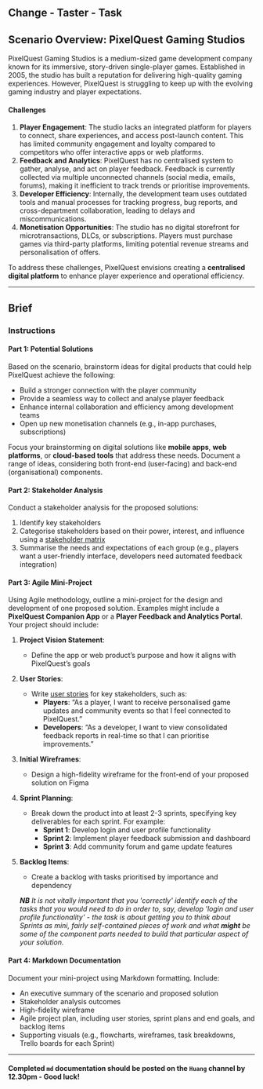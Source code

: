 ## Change - Taster - Task

## Scenario Overview: PixelQuest Gaming Studios

PixelQuest Gaming Studios is a medium-sized game development company known for its immersive, story-driven single-player games. Established in 2005, the studio has built a reputation for delivering high-quality gaming experiences. However, PixelQuest is struggling to keep up with the evolving gaming industry and player expectations.

#### Challenges
1. **Player Engagement**: The studio lacks an integrated platform for players to connect, share experiences, and access post-launch content. This has limited community engagement and loyalty compared to competitors who offer interactive apps or web platforms.
2. **Feedback and Analytics**: PixelQuest has no centralised system to gather, analyse, and act on player feedback. Feedback is currently collected via multiple unconnected channels (social media, emails, forums), making it inefficient to track trends or prioritise improvements.
3. **Developer Efficiency**: Internally, the development team uses outdated tools and manual processes for tracking progress, bug reports, and cross-department collaboration, leading to delays and miscommunications.
4. **Monetisation Opportunities**: The studio has no digital storefront for microtransactions, DLCs, or subscriptions. Players must purchase games via third-party platforms, limiting potential revenue streams and personalisation of offers.

To address these challenges, PixelQuest envisions creating a **centralised digital platform** to enhance player experience and operational efficiency.

---

## Brief

### Instructions

#### Part 1: Potential Solutions
Based on the scenario, brainstorm ideas for digital products that could help PixelQuest achieve the following:
- Build a stronger connection with the player community
- Provide a seamless way to collect and analyse player feedback
- Enhance internal collaboration and efficiency among development teams
- Open up new monetisation channels (e.g., in-app purchases, subscriptions)

Focus your brainstorming on digital solutions like **mobile apps**, **web platforms**, or **cloud-based tools** that address these needs. Document a range of ideas, considering both front-end (user-facing) and back-end (organisational) components.

#### Part 2: Stakeholder Analysis
Conduct a stakeholder analysis for the proposed solutions:
1. Identify key stakeholders 
2. Categorise stakeholders based on their power, interest, and influence using a [stakeholder matrix](https://miro.com/templates/stakeholder-analysis/)
3. Summarise the needs and expectations of each group (e.g., players want a user-friendly interface, developers need automated feedback integration)

#### Part 3: Agile Mini-Project
Using Agile methodology, outline a mini-project for the design and development of one proposed solution. Examples might include a **PixelQuest Companion App** or a **Player Feedback and Analytics Portal**. Your project should include:

1. **Project Vision Statement**:
   - Define the app or web product’s purpose and how it aligns with PixelQuest’s goals
2. **User Stories**:
   - Write [user stories](https://www.easyagile.com/blog/how-to-write-good-user-stories-in-agile-software-development/) for key stakeholders, such as:
     - **Players**: “As a player, I want to receive personalised game updates and community events so that I feel connected to PixelQuest.”
     - **Developers**: “As a developer, I want to view consolidated feedback reports in real-time so that I can prioritise improvements.”
3. **Initial Wireframes**:
   - Design a high-fidelity wireframe for the front-end of your proposed solution on Figma
4. **Sprint Planning**:
   - Break down the product into at least 2-3 sprints, specifying key deliverables for each sprint. For example:
     - **Sprint 1**: Develop login and user profile functionality
     - **Sprint 2**: Implement player feedback submission and dashboard
     - **Sprint 3**: Add community forum and game update features     
5. **Backlog Items**:
   - Create a backlog with tasks prioritised by importance and dependency
  
   _**NB** It is not vitally important that you 'correctly' identify each of the tasks that you would need to do in order to, say, develop 'login and user profile functionality' - the task is about getting you to think about Sprints as mini, fairly self-contained pieces of work and what **might** be some of the component parts needed to build that particular aspect of your solution._

#### Part 4: Markdown Documentation
Document your mini-project using Markdown formatting. Include:
- An executive summary of the scenario and proposed solution
- Stakeholder analysis outcomes 
- High-fidelity wireframe
- Agile project plan, including user stories, sprint plans and end goals, and backlog items
- Supporting visuals (e.g., flowcharts, wireframes, task breakdowns, Trello boards for each Sprint)

---

#### Completed `md` documentation should be posted on the `Huang` channel by 12.30pm - Good luck!

